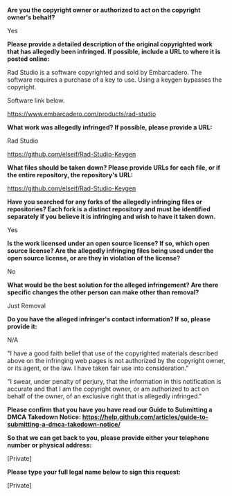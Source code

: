 __Are you the copyright owner or authorized to act on the copyright owner's behalf?__

Yes

__Please provide a detailed description of the original copyrighted work that has allegedly been infringed. If possible, include a URL to where it is posted online:__

Rad Studio is a software copyrighted and sold by Embarcadero. The software requires a purchase of a key to use. Using a keygen bypasses the copyright.

Software link below.

https://www.embarcadero.com/products/rad-studio

__What work was allegedly infringed? If possible, please provide a URL:__

Rad Studio

https://github.com/elseif/Rad-Studio-Keygen

__What files should be taken down? Please provide URLs for each file, or if the entire repository, the repository's URL:__

https://github.com/elseif/Rad-Studio-Keygen

__Have you searched for any forks of the allegedly infringing files or repositories? Each fork is a distinct repository and must be identified separately if you believe it is infringing and wish to have it taken down.__

Yes

__Is the work licensed under an open source license? If so, which open source license? Are the allegedly infringing files being used under the open source license, or are they in violation of the license?__

No

__What would be the best solution for the alleged infringement? Are there specific changes the other person can make other than removal?__

Just Removal

__Do you have the alleged infringer's contact information? If so, please provide it:__

N/A

"I have a good faith belief that use of the copyrighted materials described above on the infringing web pages is not authorized by the copyright owner, or its agent, or the law. I have taken fair use into consideration."

"I swear, under penalty of perjury, that the information in this notification is accurate and that I am the copyright owner, or am authorized to act on behalf of the owner, of an exclusive right that is allegedly infringed."

__Please confirm that you have you have read our Guide to Submitting a DMCA Takedown Notice: https://help.github.com/articles/guide-to-submitting-a-dmca-takedown-notice/__

__So that we can get back to you, please provide either your telephone number or physical address:__

[Private]

__Please type your full legal name below to sign this request:__

[Private]
